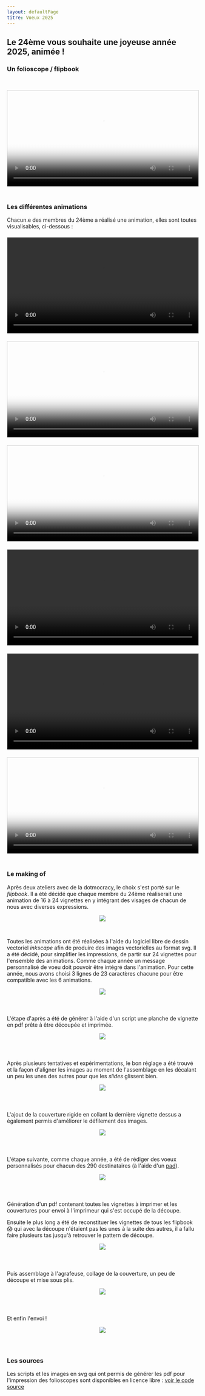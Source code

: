 ```yaml
---
layout: defaultPage
titre: Voeux 2025
---
```


## Le 24ème vous souhaite une joyeuse année 2025, animée !

### Un folioscope / flipbook

<!-- <img src="/img/2025/cover.jpg" style="width: 100%; margin-top: 30px; margin-bottom: 20px;" /> -->

<video controls poster="/img/2025/cover.jpg" style="width: 100%; max-height: 400px; margin-top: 30px; margin-bottom: 20px; border: 1px solid #cecece;"><source src="/img/2025/flipbook.webm" type="video/webm" /></video>
### Les différentes animations

Chacun.e des membres du 24ème a réalisé une animation, elles sont toutes visualisables, ci-dessous :

<div id="animations" class="row" style="margin-top: 20px; margin-bottom: 20px;">
  <div class="col-md-6 col-sm-12">
    <video controls style="width: 100%; border: 1px solid #cecece; margin-bottom: 20px;"><source src="/img/2025/WEBCHARLENE_24EME.gif.webm" type="video/webm" /></video>
    <video poster="/img/2025/WEBGABRIEL_24EME.png" controls style="width: 100%; border: 1px solid #cecece; margin-bottom: 20px;"><source src="/img/2025/WEBGABRIEL_24EME.gif.webm" type="video/webm" /></video>
    <video poster="/img/2025/WEBJB_24EME.png" controls style="width: 100%; border: 1px solid #cecece; margin-bottom: 20px;"><source src="/img/2025/WEBJB_24EME.gif.webm" type="video/webm" /></video>
  </div>
  <div class="col-md-6 col-sm-12">
    <video controls style="width: 100%; border: 1px solid #cecece; margin-bottom: 20px;"><source src="/img/2025/WEBTANGUI_24EME.gif.webm" type="video/webm" /></video>
    <video controls style="width: 100%; border: 1px solid #cecece; margin-bottom: 20px;"><source src="/img/2025/WEBVINCENT_24EME.gif.webm" type="video/webm" /></video>
    <video poster="/img/2025/WEBTANGUY_24EME.png" controls style="width: 100%; border: 1px solid #cecece; margin-bottom: 20px;"><source src="/img/2025/WEBTANGUY_24EME.gif.webm" type="video/webm" /></video>
  </div>
</div>

<script>
    document.querySelectorAll('#animations video').forEach(function(video) {
      video.addEventListener('play', () => { setTimeout(() => { video.removeAttribute('controls'); }, 200); });
      video.addEventListener('pause', () => { setTimeout(() => { video.setAttribute('controls', 'true'); }, 1000); });
    });
</script>

### Le making of

Après deux ateliers avec de la dotmocracy, le choix s'est porté sur le *flipbook*. Il a été décidé que chaque membre du 24ème réaliserait une animation de 16 à 24 vignettes en y intégrant des visages de chacun de nous avec diverses expressions.

<a href="/img/2025/making_of_01.jpg" style="text-align:center;display: block;"><img src="/img/2025/making_of_01.jpg" style="max-height: 300px; max-width: 100%; margin-bottom: 30px;"/></a>

Toutes les animations ont été réalisées à l'aide du logiciel libre de dessin vectoriel *inkscape* afin de produire des images vectorielles au format svg. Il a été décidé, pour simplifier les impressions, de partir sur 24 vignettes pour l'ensemble des animations. Comme chaque année un message personnalisé de voeu doit pouvoir être intégré dans l'animation. Pour cette année, nous avons choisi 3 lignes de 23 caractères chacune pour être compatible avec les 6 animations.

<a href="/img/2025/making_of_02.jpg" style="text-align:center;display: block;"><img src="/img/2025/making_of_02.jpg" style="max-height: 300px; max-width: 100%; margin-bottom: 40px;" /></a>

L'étape d'après a été de générer à l'aide d'un script une planche de vignette en pdf prête à être découpée et imprimée.

<a href="/img/2025/making_of_03.jpg" style="text-align:center;display: block;"><img src="/img/2025/making_of_03.jpg" style="max-height: 400px; max-width: 100%; margin-bottom: 40px;" /></a>

Après plusieurs tentatives et expérimentations, le bon réglage a été trouvé et la façon d'aligner les images au moment de l'assemblage en les décalant un peu les unes des autres pour que les *slides* glissent bien.

<a href="/img/2025/making_of_04.jpg" style="text-align:center;display: block;"><img src="/img/2025/making_of_04.jpg" style="max-height: 300px; max-width: 100%; margin-bottom: 40px;" /></a>

L'ajout de la couverture rigide en collant la dernière vignette dessus a également permis d'améliorer le défilement des images.

<a href="/img/2025/making_of_05.jpg" style="text-align:center;display: block;"><img src="/img/2025/making_of_05.jpg" style="max-height: 300px; max-width: 100%; margin-bottom: 40px;" /></a>

L'étape suivante, comme chaque année, a été de rédiger des voeux personnalisés pour chacun des 290 destinataires (à l'aide d'un [pad](https://fr.wikipedia.org/wiki/Etherpad)).

<a href="/img/2025/making_of_06.jpg" style="text-align:center;display: block;"><img src="/img/2025/making_of_06.jpg" style="max-height: 300px; max-width: 100%; margin-bottom: 40px;" /></a>

Génération d'un pdf contenant toutes les vignettes à imprimer et les couvertures pour envoi à l'imprimeur qui s'est occupé de la découpe.

Ensuite le plus long a été de reconstituer les vignettes de tous les flipbook 😱 qui avec la découpe n'étaient pas les unes à la suite des autres, il a fallu faire plusieurs tas jusqu'à retrouver le pattern de découpe.

<a href="/img/2025/making_of_07.jpg" style="text-align:center;display: block;"><img src="/img/2025/making_of_07.jpg" style="max-height: 300px; max-width: 100%; margin-bottom: 40px;" /></a>

Puis assemblage à l'agrafeuse, collage de la couverture, un peu de découpe et mise sous plis.

<a href="/img/2025/making_of_08.jpg" style="text-align:center;display: block;"><img src="/img/2025/making_of_08.jpg" style="max-height: 300px; max-width: 100%; margin-bottom: 40px;" /></a>

Et enfin l'envoi !

<a href="/img/2025/making_of_09.jpg" style="text-align:center;display: block;"><img src="/img/2025/making_of_09.jpg" style="max-height: 300px; max-width: 100%; margin-bottom: 40px;" /></a>

### Les sources

Les scripts et les images en svg qui ont permis de générer les pdf pour l'impression des folioscopes sont disponibles en licence libre : [voir le code source](https://github.com/24eme/voeux_2025_folioscope)
